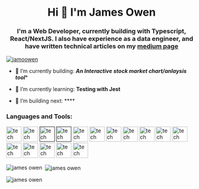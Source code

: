 <h1 align="center">Hi 👋  I'm James Owen</h1>
<h3 align="center">I'm a Web Developer, currently building with Typescript, React/NextJS. I also have experience as a data engineer, and have written technical articles
on my <a href="medium.com/@jamesowen.dev">medium page</a>
</h3>

<p align="left"> <img hidden src="https://komarev.com/ghpvc/?username=jamoowen&label=Profile%20views&color=0e75b6&style=flat" alt="jamoowen" /> </p>

<p align="left"> <a href="https://github.com/ryo-ma/github-profile-trophy"><img src="https://github-profile-trophy.vercel.app/?username=jamoowen" alt="jamoowen" /></a> </p>

- 🎥 I’m currently building: ***An Interactive stock market chart/anlaysis tool****

- 🌱 I’m currently learning: **Testing with Jest**

- 🎥 I’m building next: ****


<p align="left">
</p>

<h3 align="left">Languages and Tools:</h3>
<p align="left">              <a className='hover:outline rounded-[4px] hover:outline-sky-950' target='_blank' href='https://axios-http.com/'><img width="40" height="40" alt='tech stack' src="https://api.iconify.design/logos/axios.svg" /></a>
            <a className='hover:outline rounded-[4px] hover:outline-sky-950' target='_blank' href='https://zod.dev/'><img width="40" height="40" alt='tech stack' src="https://api.iconify.design/logos/zod.svg" /></a>
            <a className='hover:outline rounded-[4px] hover:outline-sky-950' target='_blank' href=''><img width="40" height="40" alt='tech stack' src="https://cdn.jsdelivr.net/gh/devicons/devicon/icons/css3/css3-original.svg" /></a>
            <a className='hover:outline rounded-[4px] hover:outline-sky-950' target='_blank' href=''><img width="40" height="40" alt='tech stack' src="https://cdn.jsdelivr.net/gh/devicons/devicon/icons/bash/bash-original.svg" /></a>
            <a className='hover:outline rounded-[4px] hover:outline-sky-950' target='_blank' href="https://www.postgresql.org/"><img width="40" height="40" alt='tech stack' src="https://cdn.jsdelivr.net/gh/devicons/devicon/icons/postgresql/postgresql-original.svg" /></a>
            <a className='hover:outline rounded-[4px] hover:outline-sky-950' target='_blank' href="https://tailwindcss.com/"><img width="40" height="40" alt='tech stack' src="https://cdn.jsdelivr.net/gh/devicons/devicon/icons/tailwindcss/tailwindcss-plain.svg" /></a>
            <a className='hover:outline rounded-[4px] hover:outline-sky-950' target='_blank' href="https://soliditylang.org/"><img width="40" height="40" alt='tech stack' src="https://cdn.jsdelivr.net/gh/devicons/devicon/icons/solidity/solidity-original.svg" /></a>
            <a className='hover:outline rounded-[4px] hover:outline-sky-950' target='_blank' href="https://supabase.com/"><img width="40" height="40" alt='tech stack' src="https://www.vectorlogo.zone/logos/supabase/supabase-icon.svg" /></a>
            <a className='hover:outline rounded-[4px] hover:outline-sky-950' target='_blank' href="https://azure.microsoft.com/en-us/"><img width="40" height="40" alt='tech stack' src="https://cdn.jsdelivr.net/gh/devicons/devicon/icons/azure/azure-original.svg" /></a>
            <a className='hover:outline rounded-[4px] hover:outline-sky-950' target='_blank' href="https://spark.apache.org/"><img width="40" height="40" alt='tech stack' src="https://www.vectorlogo.zone/logos/apache_spark/apache_spark-ar21.svg" /></a>
            <a className='hover:outline rounded-[4px] hover:outline-sky-950' target='_blank' href="https://nodejs.org/en//"><img width="40" height="40" alt='tech stack' src="https://cdn.jsdelivr.net/gh/devicons/devicon/icons/nodejs/nodejs-original-wordmark.svg" /></a>
            <a className='hover:outline rounded-[4px] hover:outline-sky-950' target='_blank' href="https://www.python.org/"><img width="40" height="40" alt='tech stack' src="https://cdn.jsdelivr.net/gh/devicons/devicon/icons/python/python-original.svg" /></a>
            <a className='hover:outline rounded-[4px] hover:outline-sky-950' target='_blank' href="https://zustand-demo.pmnd.rs/"><img width="40" height="40" alt='tech stack' src="https://github.com/pmndrs/zustand/blob/main/examples/demo/public/logo192.png?raw=true" /></a>
            <a className='hover:outline rounded-[4px] hover:outline-sky-950' target='_blank' href="https://ecma-international.org/publications-and-standards/standards/ecma-262"><img width="40" height="40" alt='tech stack' src="https://cdn.jsdelivr.net/gh/devicons/devicon/icons/javascript/javascript-plain.svg" /></a>
            <a className='hover:outline rounded-[4px] hover:outline-sky-950' target='_blank' href="https://react.dev/"><img width="40" height="40" alt='tech stack' src="https://cdn.jsdelivr.net/gh/devicons/devicon/icons/react/react-original.svg" /></a>
            <a className='hover:outline rounded-[4px] hover:outline-sky-950' target='_blank' href="https://nextjs.org/"><Imimgage width="40"  height="40" alt='tech stack' src="https://cdn.jsdelivr.net/gh/devicons/devicon/icons/nextjs/nextjs-original.svg" /></a>
            <a className='hover:outline rounded-[4px] hover:outline-sky-950' target='_blank' href="https://www.typescriptlang.org/"><img width="40" height="40" alt='tech stack' src="https://cdn.jsdelivr.net/gh/devicons/devicon/icons/typescript/typescript-original.svg" /></a>
             </p>

<p><img align="left" src="https://github-readme-stats.vercel.app/api/top-langs?username=jamoowen&show_icons=true&locale=en&layout=compact" alt="james owen" /></p>

<p>&nbsp;<img align="center" src="https://github-readme-stats.vercel.app/api?username=jamoowen&show_icons=true&locale=en" alt="james owen" /></p>

<p><img align="center" src="https://github-readme-streak-stats.herokuapp.com/?user=jamoowen&" alt="james owen" /></p>



